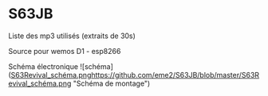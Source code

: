 # S63JB
Liste des mp3 utilisés (extraits de 30s)

Source pour wemos D1 - esp8266

Schéma électronique
![schéma] ([S63Revival_schéma.png](https://github.com/eme2/S63JB/blob/master/S63Revival_schéma.png)https://github.com/eme2/S63JB/blob/master/S63Revival_schéma.png "Schéma de montage")
